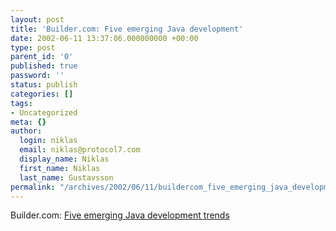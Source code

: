 ```yaml
---
layout: post
title: 'Builder.com: Five emerging Java development'
date: 2002-06-11 13:37:06.000000000 +00:00
type: post
parent_id: '0'
published: true
password: ''
status: publish
categories: []
tags:
- Uncategorized
meta: {}
author:
  login: niklas
  email: niklas@protocol7.com
  display_name: Niklas
  first_name: Niklas
  last_name: Gustavsson
permalink: "/archives/2002/06/11/buildercom_five_emerging_java_development/"
---
```

Builder.com: [Five emerging Java development trends](http://builder.com.com/article.jhtml;jsessionid=EGNW4GKU42NISQD23VUCFFI?id=u00420020605cgr01.htm&vf=crm&rcode=u001)

